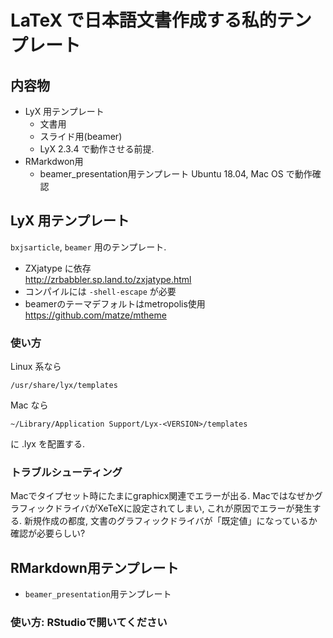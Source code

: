 # LaTeX で日本語文書作成する私的テンプレート

## 内容物
* LyX 用テンプレート
  + 文書用
  + スライド用(beamer)
  + LyX 2.3.4 で動作させる前提.
* RMarkdwon用
  + beamer_presentation用テンプレート
Ubuntu 18.04, Mac OS で動作確認


## LyX 用テンプレート
`bxjsarticle`, `beamer` 用のテンプレート.

* ZXjatype に依存  
http://zrbabbler.sp.land.to/zxjatype.html
* コンパイルには `-shell-escape` が必要
* beamerのテーマデフォルトはmetropolis使用  
https://github.com/matze/mtheme

### 使い方
Linux 系なら
```
/usr/share/lyx/templates
```
Mac なら
```
~/Library/Application Support/Lyx-<VERSION>/templates
```
に .lyx を配置する.

### トラブルシューティング
Macでタイプセット時にたまにgraphicx関連でエラーが出る. MacではなぜかグラフィックドライバがXeTeXに設定されてしまい, これが原因でエラーが発生する. 新規作成の都度, 文書のグラフィックドライバが「既定値」になっているか確認が必要らしい?

## RMarkdown用テンプレート
  + `beamer_presentation`用テンプレート

### 使い方: RStudioで開いてください
